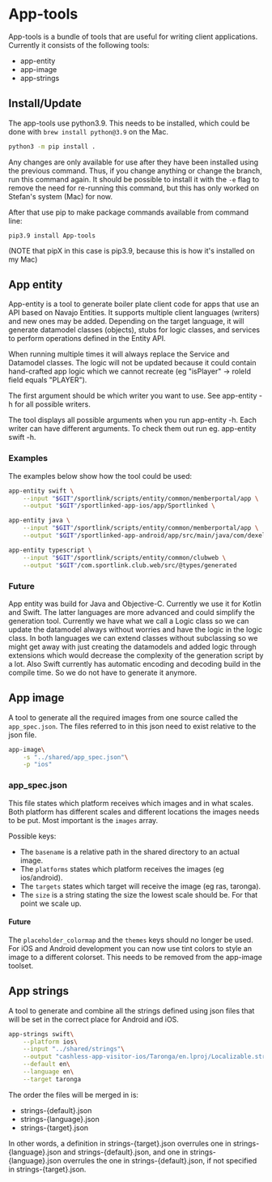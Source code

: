 # App-tools
App-tools is a bundle of tools that are useful for writing client applications. Currently it consists of the following tools:
- app-entity
- app-image
- app-strings

## Install/Update
The app-tools use python3.9. This needs to be installed, which could be done with `brew install python@3.9` on the Mac.

```bash
python3 -m pip install .
```
Any changes are only available for use after they have been installed using the previous command. Thus, if you change anything or change the branch, run this command again. It should be possible to install it with the `-e` flag to remove the need for re-running this command, but this has only worked on Stefan's system (Mac) for now.

After that use pip to make package commands available from command line:

```
pip3.9 install App-tools
```
(NOTE that pipX in this case is pip3.9, because this is how it's installed on my Mac)

## App entity
App-entity is a tool to generate boiler plate client code for apps that use an API based on Navajo Entities. It supports multiple client languages (writers) and new ones may be added. Depending on the target language, it will generate datamodel classes (objects), stubs for logic classes, and services to perform operations defined in the Entity API.

When running multiple times it will always replace the Service and Datamodel classes. The logic will not be updated because it could contain hand-crafted app logic which we cannot recreate (eg "isPlayer" -> roleId field equals "PLAYER").

The first argument should be which writer you want to use. See app-entity -h for
all possible writers.

The tool displays all possible arguments when you run app-entity -h. Each
writer can have different arguments. To check them out run eg. app-entity swift -h.

### Examples
The examples below show how the tool could be used:

```bash 
app-entity swift \
    --input "$GIT"/sportlink/scripts/entity/common/memberportal/app \
    --output "$GIT"/sportlinked-app-ios/app/Sportlinked \
 ```

```bash 
app-entity java \
    --input "$GIT"/sportlink/scripts/entity/common/memberportal/app \
    --output "$GIT"/sportlinked-app-android/app/src/main/java/com/dexels/sportlinked
```

```bash 
app-entity typescript \
    --input "$GIT"/sportlink/scripts/entity/common/clubweb \
    --output "$GIT"/com.sportlink.club.web/src/@types/generated
```

### Future
App entity was build for Java and Objective-C. Currently we use it for Kotlin and Swift. The latter languages are more advanced and could simplify the generation tool. Currently we have what we call a Logic class so we can update the datamodel always without worries and have the logic in the logic class. 
In both languages we can extend classes without subclassing so we might get away with just creating the datamodels and added logic through extensions which would decrease the complexity of the generation script by a lot.
Also Swift currently has automatic encoding and decoding build in the compile time. So we do not have to generate it anymore.

## App image
A tool to generate all the required images from one source called the `app_spec.json`. The files referred to in this json need to exist relative to the json file.

```bash
app-image\
	-s "../shared/app_spec.json"\
	-p "ios"
```

### app_spec.json
This file states which platform receives which images and in what scales. Both platform has different scales and different locations the images needs to be put. Most important is the `images` array.

Possible keys:
* The `basename` is a relative path in the shared directory to an actual image.
* The `platforms` states which platform receives the images (eg ios/android).
* The `targets` states which target will receive the image (eg ras, taronga).
* The `size` is a string stating the size the lowest scale should be. For that point we scale up.

#### Future
The `placeholder_colormap` and the `themes` keys should no longer be used. For iOS and Android development you can now use tint colors to style an image to a different colorset. This needs to be removed from the app-image toolset.

## App strings
A tool to generate and combine all the strings defined using json files that will be set in the correct place for Android and iOS.

```bash
app-strings swift\
	--platform ios\
	--input "../shared/strings"\
	--output "cashless-app-visitor-ios/Taronga/en.lproj/Localizable.strings"\
	--default en\
	--language en\
	--target taronga
```

The order the files will be merged in is:
- strings-{default}.json
- strings-{language}.json
- strings-{target}.json

In other words, a definition in strings-{target}.json overrules one in strings-{language}.json and strings-{default}.json, and one in strings-{language}.json overrules the one in strings-{default}.json, if not specified in strings-{target}.json. 
